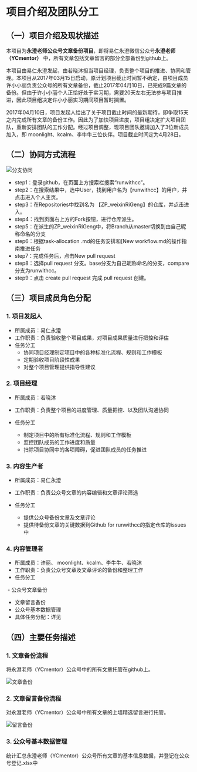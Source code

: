 # 项目介绍及团队分工

## （一）项目介绍及现状描述

本项目为**永澄老师公众号文章备份项目**，即将易仁永澄微信公众号**永澄老师（YCmentor）** 中，所有文章包括文章留言的部分全部备份到github上。

本项目由易仁永澄发起，由若晓沐担当项目经理，负责整个项目的推进、协同和管理。本项目从2017年03月15日启动，原计划项目截止时间暂不确定，由项目成员许小小丽负责公众号的所有文章备份，截止2017年04月10日，已完成9篇文章的备份。但由于许小小丽个人正恰好处于实习期，需要20天左右无法参与项目推进，因此项目组决定许小小丽实习期间项目暂时搁置。

2017年04月10日，项目发起人给出了关于项目截止时间的最新期待，即争取15天之内完成所有文章的备份工作。因此为了加快项目进度，项目组决定扩大项目团队，重新安排团队的工作分配。经过项目调整，现项目团队邀请加入了3位新成员加入，即 moonlight、kcalm、李牛牛三位伙伴。项目截止时间定为4月28日。


## （二）协同方式流程

![分支协同](https://raw.githubusercontent.com/ruoxiaomu/IPIC/master/flowsheet/github-workflow-2.png)

- step1：登录github，在页面上方搜索栏搜索“runwithcc”。
- step2：在搜索结果中，选中User，找到用户名为【runwithcc】的用户，并点击进入个人主页。
- step3：在Repositories中找到名为 【ZP_weixinRiGeng】的仓库，并点击进入。
- step4：找到页面右上方的Fork按钮，进行仓库派生。
- step5：在派生的ZP_weixinRiGeng中，将Branch从master切换到由自己昵称命名的分支
- step6：根据task-allocation .md的任务安排和[New workflow.md的操作指南推进任务
- step7：完成任务后，点击New pull request
- step8：选择pull request 分支。base分支为自己昵称命名的分支，compare分支为runwithcc。
- step9：点击 create pull request 完成 pull request 创建。

## （三）项目成员角色分配

### 1. 项目发起人

- 所属成员：易仁永澄
- 工作职责：负责验收整个项目成果，对项目成果质量进行把控和评估
- 任务分工
  - 协同项目经理制定项目中的各种标准化流程、规则和工作模板
  - 定期验收项目阶段性成果
  - 对整个项目管理提供指导性建议


### 2. 项目经理

- 所属成员：若晓沐

- 工作职责：负责整个项目的进度管理、质量把控、以及团队沟通协同

- 任务分工

  - 制定项目中的所有标准化流程、规则和工作模板
  - 监控团队成员的工作进度和质量
  - 扫除项目协同中的各项障碍，促进团队成员的任务推进


### 3. 内容生产者

- 所属成员：易仁永澄
- 工作职责：负责公众号文章的内容编辑和文章评论筛选
- 任务分工

  - 提供公众号备份文章及文章评论
  - 提供待备份文章的关键数据到Github for runwithcc的指定仓库的issues中


### 4. 内容管理者

- 所属成员：许丽、 moonlight、kcalm、李牛牛、若晓沐
- 工作职责：负责公众号文章及文章评论的备份和整理工作
- 任务分工

  - 公众号文章备份
  - 文章留言备份
  - 公众号基本数据管理
- 具体任务分配：详见
  

## （四）主要任务描述

### 1. 文章备份流程
将永澄老师（YCmentor）公众号中的所有文章托管在github上。

![文章备份](https://raw.githubusercontent.com/ruoxiaomu/IPIC/master/flowsheet/article-backups.png)


### 2. 文章留言备份流程
对永澄老师（YCmentor）公众号中所有文章的上墙精选留言进行托管。

![留言备份](https://github.com/ruoxiaomu/IPIC/blob/master/flowsheet/message-backups%20.png)

### 3. 公众号基本数据管理
统计汇总永澄老师（YCmentor）公众号所有文章的基本信息数据，并登记在公众号登记.xlsx中


